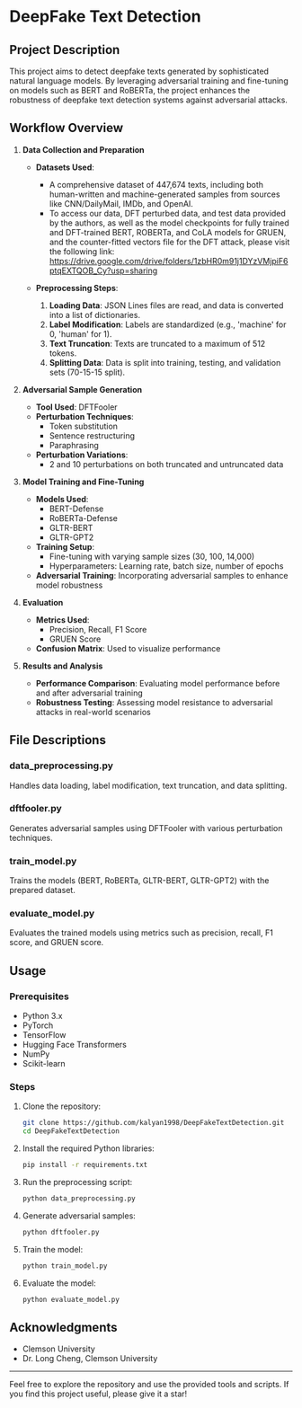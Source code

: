 # DeepFake Text Detection

## Project Description

This project aims to detect deepfake texts generated by sophisticated natural language models. By leveraging adversarial training and fine-tuning on models such as BERT and RoBERTa, the project enhances the robustness of deepfake text detection systems against adversarial attacks.

## Workflow Overview

1. **Data Collection and Preparation**
   - **Datasets Used**:
     - A comprehensive dataset of 447,674 texts, including both human-written and machine-generated samples from sources like CNN/DailyMail, IMDb, and OpenAI.
     - To access our data, DFT perturbed data, and test data provided by the authors, as well as the model checkpoints for fully trained and DFT-trained BERT, ROBERTa, and CoLA models for GRUEN, and the counter-fitted vectors file for the DFT attack, please visit the following link: https://drive.google.com/drive/folders/1zbHR0m91j1DYzVMjpiF6ptqEXTQOB_Cy?usp=sharing

   - **Preprocessing Steps**:
     1. **Loading Data**: JSON Lines files are read, and data is converted into a list of dictionaries.
     2. **Label Modification**: Labels are standardized (e.g., 'machine' for 0, 'human' for 1).
     3. **Text Truncation**: Texts are truncated to a maximum of 512 tokens.
     4. **Splitting Data**: Data is split into training, testing, and validation sets (70-15-15 split).

2. **Adversarial Sample Generation**
   - **Tool Used**: DFTFooler
   - **Perturbation Techniques**:
     - Token substitution
     - Sentence restructuring
     - Paraphrasing
   - **Perturbation Variations**: 
     - 2 and 10 perturbations on both truncated and untruncated data

3. **Model Training and Fine-Tuning**
   - **Models Used**:
     - BERT-Defense
     - RoBERTa-Defense
     - GLTR-BERT
     - GLTR-GPT2
   - **Training Setup**:
     - Fine-tuning with varying sample sizes (30, 100, 14,000)
     - Hyperparameters: Learning rate, batch size, number of epochs
   - **Adversarial Training**: Incorporating adversarial samples to enhance model robustness

4. **Evaluation**
   - **Metrics Used**:
     - Precision, Recall, F1 Score
     - GRUEN Score
   - **Confusion Matrix**: Used to visualize performance

5. **Results and Analysis**
   - **Performance Comparison**: Evaluating model performance before and after adversarial training
   - **Robustness Testing**: Assessing model resistance to adversarial attacks in real-world scenarios

## File Descriptions

### data_preprocessing.py
Handles data loading, label modification, text truncation, and data splitting.

### dftfooler.py
Generates adversarial samples using DFTFooler with various perturbation techniques.

### train_model.py
Trains the models (BERT, RoBERTa, GLTR-BERT, GLTR-GPT2) with the prepared dataset.

### evaluate_model.py
Evaluates the trained models using metrics such as precision, recall, F1 score, and GRUEN score.

## Usage

### Prerequisites

- Python 3.x
- PyTorch
- TensorFlow
- Hugging Face Transformers
- NumPy
- Scikit-learn

### Steps

1. Clone the repository:
    ```bash
    git clone https://github.com/kalyan1998/DeepFakeTextDetection.git
    cd DeepFakeTextDetection
    ```

2. Install the required Python libraries:
    ```bash
    pip install -r requirements.txt
    ```

3. Run the preprocessing script:
    ```bash
    python data_preprocessing.py
    ```

4. Generate adversarial samples:
    ```bash
    python dftfooler.py
    ```

5. Train the model:
    ```bash
    python train_model.py
    ```

6. Evaluate the model:
    ```bash
    python evaluate_model.py
    ```

## Acknowledgments

- Clemson University
- Dr. Long Cheng, Clemson University

---

Feel free to explore the repository and use the provided tools and scripts. If you find this project useful, please give it a star!


